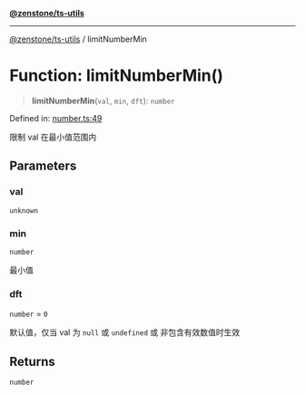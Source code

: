 [**@zenstone/ts-utils**](../README.md)

***

[@zenstone/ts-utils](../globals.md) / limitNumberMin

# Function: limitNumberMin()

> **limitNumberMin**(`val`, `min`, `dft`): `number`

Defined in: [number.ts:49](https://github.com/janpoem/ts-utils/blob/b9219c6997c227d9b9eb09f22e1ab95d12d9260c/src/number.ts#L49)

限制 val 在最小值范围内

## Parameters

### val

`unknown`

### min

`number`

最小值

### dft

`number` = `0`

默认值，仅当 val 为 `null` 或 `undefined` 或 非包含有效数值时生效

## Returns

`number`
